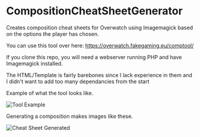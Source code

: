 # CompositionCheatSheetGenerator
Creates composition cheat sheets for Overwatch using Imagemagick based on the options the player has chosen.

You can use this tool over here: https://overwatch.fakegaming.eu/comptool/

If you clone this repo, you will need a webserver running PHP and have Imagemagick installed.

The HTML/Template is fairly barebones since I lack experience in them and I didn't want to add too many dependancies from the start

Example of what the tool looks like.

![Tool Example](https://i.imgur.com/YTgL6YE.png)

Generating a composition makes images like these.

![Cheat Sheet Generated](https://i.imgur.com/ZmypHSi.png)
